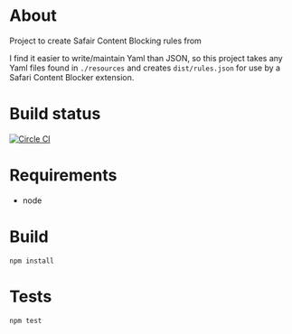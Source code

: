 # About

Project to create Safair Content Blocking rules from

I find it easier to write/maintain Yaml than JSON, so this project takes any Yaml files found in `./resources` and creates `dist/rules.json` for use by a Safari Content Blocker extension.

# Build status

[![Circle CI](https://circleci.com/gh/paulgrav/safari-blocker.svg?style=svg)](https://circleci.com/gh/paulgrav/safari-blocker)

# Requirements

  - node
  
# Build

	npm install
    
# Tests

	npm test
  